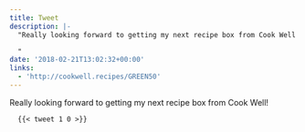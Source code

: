 ```yaml
---
title: Tweet
description: |-
  "Really looking forward to getting my next recipe box from Cook Well!

  "
date: '2018-02-21T13:02:32+00:00'
links:
  - 'http://cookwell.recipes/GREEN50'
---
```

Really looking forward to getting my next recipe box from Cook Well!


      {{< tweet 1 0 >}}
    
